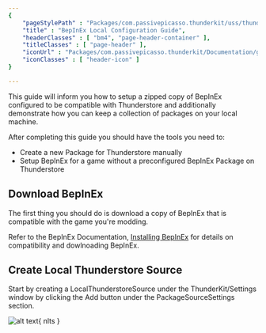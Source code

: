 ```yaml
---
{ 
	"pageStylePath" : "Packages/com.passivepicasso.thunderkit/uss/thunderkit_style.uss",
	"title" : "BepInEx Local Configuration Guide",
	"headerClasses" : [ "bm4", "page-header-container" ],
	"titleClasses" : [ "page-header" ],
	"iconUrl" : "Packages/com.passivepicasso.thunderkit/Documentation/graphics/TK_Documentation_2X_Icon.png",
	"iconClasses" : [ "header-icon" ]
}

---
```



This guide will inform you how to setup a zipped copy of BepInEx configured to be compatible with Thunderstore and additionally demonstrate how you can keep a collection of packages on your local machine.

After completing this guide you should have the tools you need to:
* Create a new Package for Thunderstore manually
* Setup BepInEx for a game without a preconfigured BepInEx Package on Thunderstore

## Download BepInEx

The first thing you should do is download a copy of BepInEx that is compatible with the game you're modding.

Refer to the BepInEx Documentation, [Installing BepInEx](https://docs.bepinex.dev/articles/user_guide/installation/index.html) for details on compatibility and dowlnoading BepInEx.

## Create Local Thunderstore Source

Start by creating a LocalThunderstoreSource under the ThunderKit/Settings window by clicking the Add button under the PackageSourceSettings section.

![alt text](Packages/com.passivepicasso.thunderkit/Documentation/graphics/Tutorials/NewGameBepInEx/NewLocalThunderstoreSource.png){ nlts }
